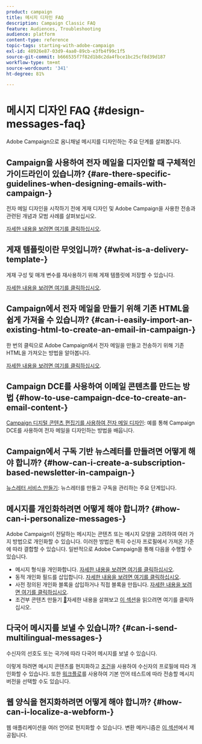 ```yaml
---
product: campaign
title: 메시지 디자인 FAQ
description: Campaign Classic FAQ
feature: Audiences, Troubleshooting
audience: platform
content-type: reference
topic-tags: starting-with-adobe-campaign
exl-id: 48926e87-03d9-4aa0-89cb-e3fb4f99c1f5
source-git-commit: b666535f7f82d1b8c2da4fbce1bc25cf8d39d187
workflow-type: tm+mt
source-wordcount: '341'
ht-degree: 81%

---
```


# 메시지 디자인 FAQ {#design-messages-faq}



Adobe Campaign으로 옴니채널 메시지를 디자인하는 주요 단계를 살펴봅니다.

## Campaign을 사용하여 전자 메일을 디자인할 때 구체적인 가이드라인이 있습니까? {#are-there-specific-guidelines-when-designing-emails-with-campaign-}

전자 메일 디자인을 시작하기 전에 게재 디자인 및 Adobe Campaign을 사용한 전송과 관련된 개념과 모범 사례를 살펴보십시오.

[자세한 내용을 보려면 여기를 클릭하십시오](../../delivery/using/delivery-best-practices.md).

## 게재 템플릿이란 무엇입니까? {#what-is-a-delivery-template-}

게재 구성 및 매개 변수를 재사용하기 위해 게재 템플릿에 저장할 수 있습니다.

[자세한 내용을 보려면 여기를 클릭하십시오](../../delivery/using/about-templates.md).

## Campaign에서 전자 메일을 만들기 위해 기존 HTML을 쉽게 가져올 수 있습니까? {#can-i-easily-import-an-existing-html-to-create-an-email-in-campaign-}

한 번의 클릭으로 Adobe Campaign에서 전자 메일을 만들고 전송하기 위해 기존 HTML을 가져오는 방법을 알아봅니다.

[자세한 내용을 보려면 여기를 클릭하십시오](../../delivery/using/defining-the-email-content.md#message-content).

## Campaign DCE를 사용하여 이메일 콘텐츠를 만드는 방법 {#how-to-use-campaign-dce-to-create-an-email-content-}

[Campaign 디지털 콘텐츠 편집기를 사용하여 전자 메일 디자인](../../web/using/use-case-creating-an-email-delivery.md): 예를 통해 Campaign DCE를 사용하여 전자 메일을 디자인하는 방법을 배웁니다.

## Campaign에서 구독 기반 뉴스레터를 만들려면 어떻게 해야 합니까? {#how-can-i-create-a-subscription-based-newsletter-in-campaign-}

[뉴스레터 서비스 만들기](../../delivery/using/managing-subscriptions.md): 뉴스레터를 만들고 구독을 관리하는 주요 단계입니다.

## 메시지를 개인화하려면 어떻게 해야 합니까? {#how-can-i-personalize-messages-}

Adobe Campaign이 전달하는 메시지는 콘텐츠 또는 메시지 모양을 고려하여 여러 가지 방법으로 개인화할 수 있습니다. 이러한 방법은 특히 수신자 프로필에서 가져온 기준에 따라 결합할 수 있습니다. 일반적으로 Adobe Campaign을 통해 다음을 수행할 수 있습니다.

* 메시지 형식을 개인화합니다. [자세한 내용을 보려면 여기를 클릭하십시오](../../delivery/using/defining-the-email-content.md#message-content).
* 동적 개인화 필드를 삽입합니다. [자세한 내용을 보려면 여기를 클릭하십시오](../../delivery/using/personalization-fields.md).
* 사전 정의된 개인화 블록을 삽입하거나 직접 블록을 만듭니다. [자세한 내용을 보려면 여기를 클릭하십시오](../../delivery/using/personalization-blocks.md).
* 조건부 콘텐츠 만들기 [&#128279;](../../delivery/using/conditional-content.md)자세한 내용을 살펴보고 [이 섹션](../../delivery/using/conditional-content.md)을 읽으려면 여기를 클릭하십시오.

## 다국어 메시지를 보낼 수 있습니까? {#can-i-send-multilingual-messages-}

수신자의 선호도 또는 국가에 따라 다국어 메시지를 보낼 수 있습니다.

이렇게 하려면 메시지 콘텐츠를 현지화하고 [조건](../../delivery/using/conditional-content.md)을 사용하여 수신자의 프로필에 따라 개인화할 수 있습니다. 또한 [워크플로](../../workflow/using/split.md)를 사용하여 기본 언어 테스트에 따라 전송할 메시지 버전을 선택할 수도 있습니다.

## 웹 양식을 현지화하려면 어떻게 해야 합니까? {#how-can-i-localize-a-webform-}

웹 애플리케이션을 여러 언어로 현지화할 수 있습니다. 변환 메커니즘은 [이 섹션](../../web/using/translating-a-web-form.md)에서 제공됩니다.

